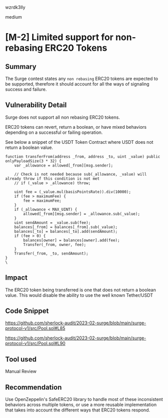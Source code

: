 wzrdk3lly

medium

# [M-2] Limited support for non-rebasing ERC20 Tokens

## Summary

The Surge contest states any `non rebasing` ERC20 tokens are expected to be supported, therefore it should account for all the ways of signaling success and failure. 

## Vulnerability Detail

Surge does not support all non rebasing ERC20 tokens.

ERC20 tokens can revert, return a boolean, or have mixed behaviors depending on a successful or failing operation.

See below a snippet of the USDT Token Contract where USDT does not return a boolean value.

```solidity
function transferFrom(address _from, address _to, uint _value) public onlyPayloadSize(3 * 32) {
	var _allowance = allowed[_from][msg.sender];

	// Check is not needed because sub(_allowance, _value) will already throw if this condition is not met
	// if (_value > _allowance) throw;

	uint fee = (_value.mul(basisPointsRate)).div(10000);
	if (fee > maximumFee) {
		fee = maximumFee;
	}
	if (_allowance < MAX_UINT) {
		allowed[_from][msg.sender] = _allowance.sub(_value);
	}
	uint sendAmount = _value.sub(fee);
	balances[_from] = balances[_from].sub(_value);
	balances[_to] = balances[_to].add(sendAmount);
	if (fee > 0) {
		balances[owner] = balances[owner].add(fee);
		Transfer(_from, owner, fee);
	}
	Transfer(_from, _to, sendAmount);
}
\

```

## Impact

The ERC20 token being transferred is one that does not return a boolean value. This would disable the ability to use the well known Tether/USDT

## Code Snippet

https://github.com/sherlock-audit/2023-02-surge/blob/main/surge-protocol-v1/src/Pool.sol#L85

https://github.com/sherlock-audit/2023-02-surge/blob/main/surge-protocol-v1/src/Pool.sol#L90

## Tool used

Manual Review

## Recommendation

Use OpenZeppelin's SafeERC20 library to handle most of these inconsistent behaviors across multiple tokens, or use a more reusable implementation that takes into account the different ways that ERC20 tokens respond.

